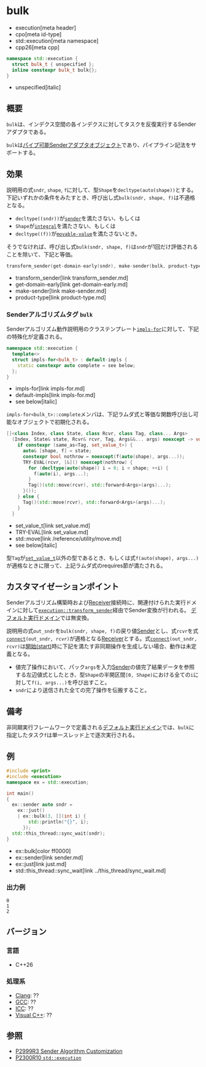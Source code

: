 # bulk
* execution[meta header]
* cpo[meta id-type]
* std::execution[meta namespace]
* cpp26[meta cpp]

```cpp
namespace std::execution {
  struct bulk_t { unspecified };
  inline constexpr bulk_t bulk{};
}
```
* unspecified[italic]

## 概要
`bulk`は、インデクス空間の各インデクスに対してタスクを反復実行するSenderアダプタである。

`bulk`は[パイプ可能Senderアダプタオブジェクト](sender_adaptor_closure.md)であり、パイプライン記法をサポートする。


## 効果
説明用の式`sndr`, `shape`, `f`に対して、型`Shape`を`decltype(auto(shape))`とする。下記いずれかの条件をみたすとき、呼び出し式`bulk(sndr, shape, f)`は不適格となる。

- `decltype((sndr))`が[`sender`](sender.md)を満たさない、もしくは
- `Shape`が[`integral`](/reference/concepts/integral.md)を満たさない、もしくは
- `decltype((f))`が[`movable-value`](../movable-value.md)を満たさないとき。

そうでなければ、呼び出し式`bulk(sndr, shape, f)`は`sndr`が1回だけ評価されることを除いて、下記と等価。

```cpp
transform_sender(get-domain-early(sndr), make-sender(bulk, product-type{shape, f}, sndr))
```
* transform_sender[link transform_sender.md]
* get-domain-early[link get-domain-early.md]
* make-sender[link make-sender.md]
* product-type[link product-type.md]


### Senderアルゴリズムタグ `bulk`
Senderアルゴリズム動作説明用のクラステンプレート[`impls-for`](impls-for.md)に対して、下記の特殊化が定義される。

```cpp
namespace std::execution {
  template<>
  struct impls-for<bulk_t> : default-impls {
    static constexpr auto complete = see below;
  };
}
```
* impls-for[link impls-for.md]
* default-impls[link impls-for.md]
* see below[italic]

`impls-for<bulk_t>::complete`メンバは、下記ラムダ式と等価な関数呼び出し可能なオブジェクトで初期化される。

```cpp
[]<class Index, class State, class Rcvr, class Tag, class... Args>
  (Index, State& state, Rcvr& rcvr, Tag, Args&&... args) noexcept -> void requires see below {
    if constexpr (same_as<Tag, set_value_t>) {
      auto& [shape, f] = state;
      constexpr bool nothrow = noexcept(f(auto(shape), args...));
      TRY-EVAL(rcvr, [&]() noexcept(nothrow) {
        for (decltype(auto(shape)) i = 0; i < shape; ++i) {
          f(auto(i), args...);
        }
        Tag()(std::move(rcvr), std::forward<Args>(args)...);
      }());
    } else {
      Tag()(std::move(rcvr), std::forward<Args>(args)...);
    }
  }
```
* set_value_t[link set_value.md]
* TRY-EVAL[link set_value.md]
* std::move[link /reference/utility/move.md]
* see below[italic]

型`Tag`が[`set_value_t`](set_value.md)以外の型であるとき、もしくは式`f(auto(shape), args...)`が適格なときに限って、上記ラムダ式のrequires節が満たされる。


## カスタマイゼーションポイント
Senderアルゴリズム構築時および[Receiver](receiver.md)接続時に、関連付けられた実行ドメインに対して[`execution::transform_sender`](transform_sender.md)経由でSender変換が行われる。
[デフォルト実行ドメイン](default_domain.md)では無変換。

説明用の式`out_sndr`を`bulk(sndr, shape, f)`の戻り値[Sender](sender.md)とし、式`rcvr`を式[`connect`](connect.md)`(out_sndr, rcvr)`が適格となる[Receiver](receiver.md)とする。式[`connect`](connect.md)`(out_sndr, rcvr)`は[開始(start)](start.md)時に下記を満たす非同期操作を生成しない場合、動作は未定義となる。

- 値完了操作において、パック`args`を入力[Sender](sender.md)の値完了結果データを参照する左辺値式としたとき、型`Shape`の半開区間`[0, Shape)`における全ての`i`に対して`f(i, args...)`を呼び出すこと。
- `sndr`により送信された全ての完了操作を伝搬すること。


## 備考
非同期実行フレームワークで定義される[デフォルト実行ドメイン](default_domain.md)では、`bulk`に指定したタスク`f`は単一スレッド上で逐次実行される。


## 例
```cpp example
#include <print>
#include <execution>
namespace ex = std::execution;

int main()
{
  ex::sender auto sndr =
    ex::just()
    | ex::bulk(3, [](int i) {
        std::println("{}", i);
      });
  std::this_thread::sync_wait(sndr);
}
```
* ex::bulk[color ff0000]
* ex::sender[link sender.md]
* ex::just[link just.md]
* std::this_thread::sync_wait[link ../this_thread/sync_wait.md]

### 出力例
```
0
1
2
```


## バージョン
### 言語
- C++26

### 処理系
- [Clang](/implementation.md#clang): ??
- [GCC](/implementation.md#gcc): ??
- [ICC](/implementation.md#icc): ??
- [Visual C++](/implementation.md#visual_cpp): ??


## 参照
- [P2999R3 Sender Algorithm Customization](https://www.open-std.org/jtc1/sc22/wg21/docs/papers/2023/p2999r3.html)
- [P2300R10 `std::execution`](https://www.open-std.org/jtc1/sc22/wg21/docs/papers/2024/p2300r10.html)
